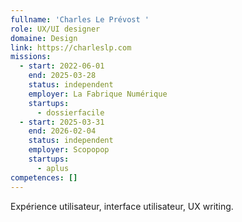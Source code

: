 ```yaml
---
fullname: 'Charles Le Prévost '
role: UX/UI designer
domaine: Design
link: https://charleslp.com
missions:
  - start: 2022-06-01
    end: 2025-03-28
    status: independent
    employer: La Fabrique Numérique
    startups:
      - dossierfacile
  - start: 2025-03-31
    end: 2026-02-04
    status: independent
    employer: Scopopop
    startups:
      - aplus
competences: []
---
```

Expérience utilisateur, interface utilisateur, UX writing.

